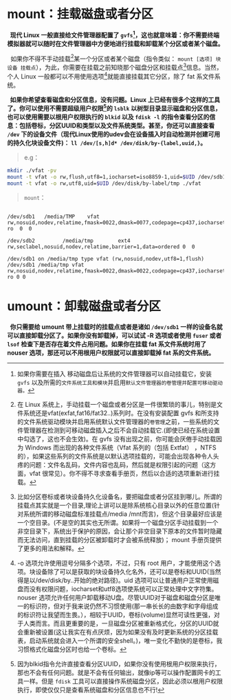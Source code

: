 # mount：挂载磁盘或者分区

**&nbsp;&nbsp;现代 Linux 一般直接给文件管理器配置了 `gvfs`[^gvfs]，这也就意味着：你不需要终端模拟器就可以随时在文件管理器中方便地进行挂载和卸载某个分区或者某个磁盘。**

[^gvfs]: 如果你需要在插入 移动磁盘后让系统的文件管理器可以自动挂载它，安装 `gvfs` 以及所需的`文件系统工具和模块`并启用`默认文件管理器的卷管理并配置可移动驱动器。`

&nbsp;&nbsp;如果你不得不手动挂载[^mount]某一个分区或者某个磁盘（指令类似： `mount [选项] 块设备 挂载点`），为此，你需要在挂载之前知晓那个磁盘分区和挂载点[^mount_point]信息。当然，个人 Linux 一般都可以不用使用选项[^opt]就能直接挂载其它分区，除了 fat 系文件系统。 


**&nbsp;&nbsp;如果你希望查看磁盘和分区信息，没有问题。Linux 上已经有很多个这样的工具了。你可以使用不需要超级用户权限[^root_perm]的 `lsblk` 以树型目录显示磁盘和分区信息，也可以使用需要以根用户权限执行的 `blkid` 以及 `fdisk -l` 的指令查看分区的信息：包括卷标，分区UUID和类型以及文件系统类型。甚至，你还可以直接查看 `/dev` 下的设备文件（现代Linux使用的udev会在设备插入时自动检测并创建可用的持久化块设备文件)： `ll /dev/[s,h]d* /dev/disk/by-{label,uuid,}`。**

> e.g：

```Bash
mkdir ./vfat -pv
mount -t vfat -o rw,flush,utf8=1,iocharset=iso8859-1,uid=$UID /dev/sdb1 ./vfat
mount -t vfat -o rw,utf8,uid=$UID /dev/disk/by-label/tmp ./vfat
```

> `mount`：

```

/dev/sdb1   /media/TMP    vfat rw,nosuid,nodev,relatime,fmask=0022,dmask=0077,codepage=cp437,iocharset=ascii,shortname=mixed,utf8,flush,errors=remount-ro  0  0 

/dev/sdb2         /media/tmp        ext4 rw,seclabel,nosuid,nodev,relatime,barrier=1,data=ordered 0  0

/dev/sdb1 on /media/tmp type vfat (rw,nosuid,nodev,utf8=1,flush)
/dev/sdb1 /media/tmp vfat rw,nosuid,nodev,relatime,fmask=0022,dmask=0022,codepage=cp437,iocharset=ascii,shortname=mixed,utf8,flush,errors=remount-ro 0 0 
```

[^mount]: 在 Linux 系统上，手动挂载一个磁盘或者分区是一件很繁琐的事儿，特别是文件系统还是vfat(exfat,fat16/fat32..)系列时。在没有安装配置 gvfs 和所支持的文件系统驱动模块并启用系统默认文件管理器的`卷管理`之前，一些系统的文件管理器在检测到可移动磁盘插入之后不会自动挂载它.(即使已经在系统设置中勾选了，这也不会生效)。在 gvfs 没有出现之前，你可能会厌倦手动挂载因为 Windows 而出现的各种文件系统（Vfat 系列的（包括 Extfat） ，NTFS 的），如果这些系列的文件系统是以默认选项挂载的，可能会出现各种令人头疼的问题：文件名乱码，文件内容也乱码，然后就是权限引起的问题（这方面，vfat 很常见）。你不得不寻求查看手册页，然后以合适的选项重新进行挂载。

[^opt]: -o 选项允许使用逗号分隔多个选项，不过，只有 root 用户，才能使用这个选项。块设备除了可以是获取的块设备持久化名外，还可以是卷标和UUID(当然得是以/dev/disk/by..开始的绝对路径)。uid 选项可以让普通用户正常使用磁盘而没有权限问题，iocharset和utf8选项使系统可以正常处理中文字符集。nouser 选项允许任何用户卸载移动U盘。尽管UUID对于磁盘和磁盘分区是唯一的标识符，但对于我来说仍然不习惯使用(那一串长长的由数字和字母组成的标识符让我望而生畏。），相较于UUID，卷标(volume)显然可读性更强，对于人类而言。而且更重要的是，一旦磁盘分区被重新格式化，分区的UUID就会重新被设置(这让我实在有点厌烦，因为如果没有及时更新系统的分区挂载表，启动系统就会进入一个所谓的安全shell。)，唯一变化不勤快的是卷标，我习惯格式化磁盘分区时也给一个卷标。


[^mount_point]: 比如分区卷标或者块设备持久化设备名，要把磁盘或者分区挂到哪儿。所谓的挂载点其实就是一个目录,理论上讲可以是除系统核心目录以外的任意位置(针对系统所谓的移动磁盘标准挂载点/media /mnt而言)，但这个目录最好应该是一个空目录。(不是空的其实也无所谓。如果将一个磁盘分区手动挂载到一个非空目录下，系统出于保护的原因，会让那个非空目录下原本的文件暂时隐藏而无法访问，直到挂载的分区被卸载时才会被系统释放)； mount 手册页提供了更多的用法和解释。

[^root_perm]: 因为blkid指令允许直接查看分区UUID，如果你没有使用根用户权限来执行，那也不会有任何问题。就是不会有任何输出，就像ip等可以操作配置网卡的工具一样。但是 `fdisk` 工具可以直接操作系统磁盘分区，因此必须以根用户权限执行，即使仅仅只是查看系统磁盘和分区信息也不行!

# umount：卸载磁盘或者分区

**&nbsp;&nbsp;你只需要给 umount 带上挂载时的挂载点或者是诸如 `/dev/sdb1` 一样的设备名就可以直接卸载分区了。如果你没有卸载掉，可以试试 -R 选项或者使用 `fuser` 或者 `lsof` 检查下是否存在着文件占用问题。如果你在挂载 fat 系文件系统时用了 nouser 选项，那还可以不用根用户权限就可以直接卸载掉 fat 系的文件系统。**
